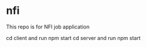 # nfi
This repo is for NFI job application 

cd client and run npm start 
cd server and run npm start
